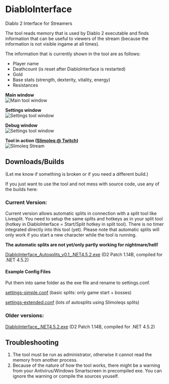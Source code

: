 # DiabloInterface

Diablo 2 Interface for Streamers

The tool reads memory that is used by Diablo 2 executable and finds information 
that can be useful to viewers of the stream (because the information is not visible ingame at all times).

The information that is currently shown in the tool are as follows:
 - Player name
 - Deathcount (is reset after DiabloInterface is restarted)
 - Gold
 - Base stats (strength, dexterity, vitality, energy)
 - Resistances

**Main window**  
![Main tool window](https://github.com/Zutatensuppe/DiabloInterface/raw/master/docs/assets/img/mainWindow.png)

**Settings window**  
![Settings tool window](https://github.com/Zutatensuppe/DiabloInterface/raw/master/docs/assets/img/settingsWindow.png)

**Debug window**  
![Settings tool window](https://github.com/Zutatensuppe/DiabloInterface/raw/master/docs/assets/img/debugWindow.png)

**Tool in action ([Slimoleq @ Twitch](https://www.twitch.tv/slimoleq))**  
![Slimoleq Stream](https://github.com/Zutatensuppe/DiabloInterface/raw/master/docs/assets/img/slimoScreen.png)

## Downloads/Builds

(Let me know if something is broken or if you need a different build.)

If you just want to use the tool and not mess with source code, use any of the builds here:


### Current Version:
Current version allows automatic splits in connection with a split tool like Livesplit. You need to setup the same splits and hotkeys as in your split tool (hotkey in DiabloInterface = Start/Split hotkey in split tool). There is no timer integrated directly into this tool (yet). Please note that automatic splits will only work if you start a new character while the tool is running.

**The automatic splits are not yet/only partly working for nightmare/hell!**

[DiabloInterface_Autosplits_v0.1_.NET4.5.2.exe](https://github.com/Zutatensuppe/DiabloInterface/raw/master/builds/1.14B/DiabloInterface_Autosplits_v0.1_.NET4.5.2.exe) (D2 Patch 1.14B, compiled for .NET 4.5.2)

#### Example Config Files
Put them into same folder as the exe file and rename to settings.conf.

[settings-simple.conf](https://github.com/Zutatensuppe/DiabloInterface/raw/master/builds/1.14B/settings-simple.conf) (basic splits: only game start + bosses)

[settings-extended.conf](https://github.com/Zutatensuppe/DiabloInterface/raw/master/builds/1.14B/settings-extended.conf) (lots of autosplits using Slimoleqs splits)

### Older versions:
[DiabloInterface_.NET4.5.2.exe](https://github.com/Zutatensuppe/DiabloInterface/raw/master/builds/1.14B/DiabloInterface_.NET4.5.2.exe) (D2 Patch 1.14B, compiled for .NET 4.5.2)

## Troubleshooting

1. The tool must be run as administrator, otherwise it cannot read the memory from another process.
2. Because of the nature of how the tool works, there might be a warning from your Antivirus/Windows Smartscreen in precompiled exe. You can ignore the warning or compile the sources youself.
